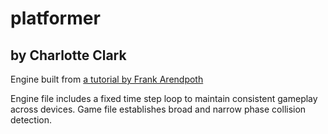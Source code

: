 # platformer

## by Charlotte Clark


Engine built from [a tutorial by Frank Arendpoth](https://youtu.be/w-OKdSHRlfA)

Engine file includes a fixed time step loop to maintain consistent gameplay across devices. Game file establishes broad and narrow phase collision detection. 
